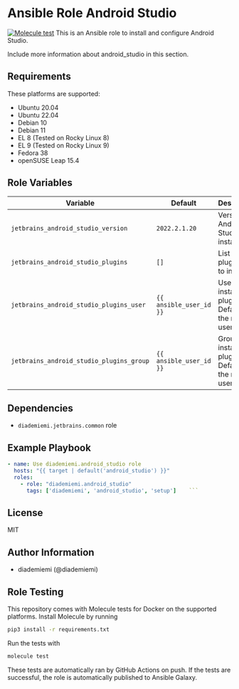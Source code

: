 Ansible Role Android Studio
=========

[![Molecule test](https://github.com/diademiemi/ansible_collection_diademiemi.jetbrains/actions/workflows/ansible-role-android_studio.yml/badge.svg)](https://github.com/diademiemi/ansible_collection_diademiemi.jetbrains/actions/workflows/ansible-role-android_studio.yml)
This is an Ansible role to install and configure Android Studio.

Include more information about android_studio in this section.

Requirements
------------
These platforms are supported:
- Ubuntu 20.04
- Ubuntu 22.04
- Debian 10
- Debian 11
- EL 8 (Tested on Rocky Linux 8)
- EL 9 (Tested on Rocky Linux 9)
- Fedora 38
- openSUSE Leap 15.4

<!--
- List hardware requirements here  
-->

Role Variables
--------------

Variable | Default | Description
--- | --- | ---
`jetbrains_android_studio_version` | `2022.2.1.20` | Version of Android Studio to install
`jetbrains_android_studio_plugins` | `[]` | List of plugin IDs to install
`jetbrains_android_studio_plugins_user` | `{{ ansible_user_id }}` | User to install plugins for. Defaults to the remote user
`jetbrains_android_studio_plugins_group` | `{{ ansible_user_id }}` | Group to install plugins for. Defaults to the remote user
<!--
`variable` | `default` | Variable example
`long_variable` | See [defaults/main.yml](./defaults/main.yml) | Variable referring to defaults
`distro_specific_variable` | See [vars/debian.yml](./vars/debian.yml) | Variable referring to distro-specific variables
-->

Dependencies
------------
<!-- List dependencies on other roles or criteria -->
- `diademiemi.jetbrains.common` role

Example Playbook
----------------

```yaml
- name: Use diademiemi.android_studio role
  hosts: "{{ target | default('android_studio') }}"
  roles:
    - role: "diademiemi.android_studio"
      tags: ['diademiemi', 'android_studio', 'setup']    ```

```

License
-------

MIT

Author Information
------------------

- diademiemi (@diademiemi)

Role Testing
------------

This repository comes with Molecule tests for Docker on the supported platforms.
Install Molecule by running

```bash
pip3 install -r requirements.txt
```

Run the tests with

```bash
molecule test
```

These tests are automatically ran by GitHub Actions on push. If the tests are successful, the role is automatically published to Ansible Galaxy.

